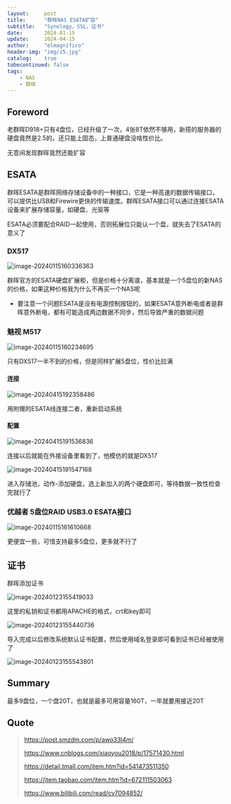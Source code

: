 ```yaml
---
layout:     post
title:      "群晖NAS ESATA扩容"
subtitle:   "Synology，SSL，证书"
date:       2024-01-15
update:     2024-04-15
author:     "elmagnifico"
header-img: "img/z5.jpg"
catalog:    true
tobecontinued: false
tags:
    - NAS
    - 群晖
---
```


## Foreword

老群晖D918+只有4盘位，已经升级了一次，4张8T依然不够用，新搭的服务器的硬盘竟然是2.5的，还只能上固态，上普通硬盘没啥性价比。

无意间发现群晖竟然还能扩容



## ESATA

群晖ESATA是群晖网络存储设备中的一种接口，它是一种高速的数据传输接口，可以提供比USB和Firewire更快的传输速度。群晖ESATA接口可以通过连接ESATA设备来扩展存储容量，如硬盘、光驱等



ESATA必须要配合RAID一起使用，否则拓展位只能认一个盘，就失去了ESATA的意义了



### DX517

![image-20240115160336363](https://img.elmagnifico.tech/static/upload/elmagnifico/202401151603402.png)

群晖官方的ESATA硬盘扩展柜，但是价格十分离谱，基本就是一个5盘位的新NAS的价格，如果这种价格我为什么不再买一个NAS呢

- 要注意一个问题ESATA是没有电源控制按钮的，如果ESATA意外断电或者是群晖意外断电，都有可能造成两边数据不同步，然后导致严重的数据问题



### 魅视 M517

![image-20240115160234695](https://img.elmagnifico.tech/static/upload/elmagnifico/202401151602847.png)

只有DX517一半不到的价格，但是同样扩展5盘位，性价比拉满



#### 连接

![image-20240415192358486](https://img.elmagnifico.tech/static/upload/elmagnifico/202404151923724.png)

用附赠的ESATA线连接二者，重新启动系统



#### 配置

![image-20240415191536836](https://img.elmagnifico.tech/static/upload/elmagnifico/202404151915954.png)

连接以后就能在外接设备里看到了，他模仿的就是DX517



![image-20240415191547168](https://img.elmagnifico.tech/static/upload/elmagnifico/202404151915226.png)

进入存储池，动作-添加硬盘，选上新加入的两个硬盘即可，等待数据一致性检查完就行了



### 优越者 5盘位RAID USB3.0 ESATA接口

![image-20240115161610668](https://img.elmagnifico.tech/static/upload/elmagnifico/202401151616722.png)

更便宜一些，可惜支持最多5盘位，更多就不行了



## 证书

群晖添加证书

![image-20240123155419033](https://img.elmagnifico.tech/static/upload/elmagnifico/202401231554107.png)

这里的私钥和证书都用APACHE的格式，crt和key即可

![image-20240123155440736](https://img.elmagnifico.tech/static/upload/elmagnifico/202401231554790.png)

导入完成以后修改系统默认证书配置，然后使用域名登录即可看到证书已经被使用了

![image-20240123155543801](https://img.elmagnifico.tech/static/upload/elmagnifico/202401231555847.png)



## Summary

最多9盘位，一个盘20T，也就是最多可用容量160T，一年就要用接近20T



## Quote

> https://post.smzdm.com/p/awo33l4m/
>
> https://www.cnblogs.com/xiaoyou2018/p/17571430.html
>
> https://detail.tmall.com/item.htm?id=541473511350
>
> https://item.taobao.com/item.htm?id=672111503063
>
> https://www.bilibili.com/read/cv7094852/

